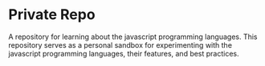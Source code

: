 # Private Repo

A repository for learning about the javascript programming languages. This repository serves as a personal sandbox for experimenting with the javascript programming languages, their features, and best practices.
